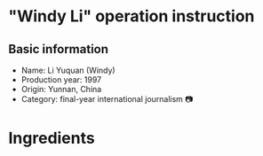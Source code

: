 # "Windy Li" operation instruction 
## Basic information
* Name: Li Yuquan (Windy)
* Production year: 1997
* Origin: Yunnan, China
* Category: final-year international journalism  :camera:
# Ingredients
